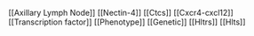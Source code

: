 [[Axillary Lymph Node]]
[[Nectin-4]]
[[Ctcs]]
[[Cxcr4-cxcl12]]
[[Transcription factor]]
[[Phenotype]]
[[Genetic]]
[[Hltrs]]
[[Hlts]]
